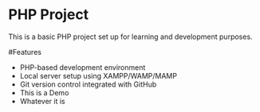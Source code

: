 # PHP Project

This is a basic PHP project set up for learning and development purposes.

#Features
- PHP-based development environment
- Local server setup using XAMPP/WAMP/MAMP
- Git version control integrated with GitHub
- This is a Demo
- Whatever it is 